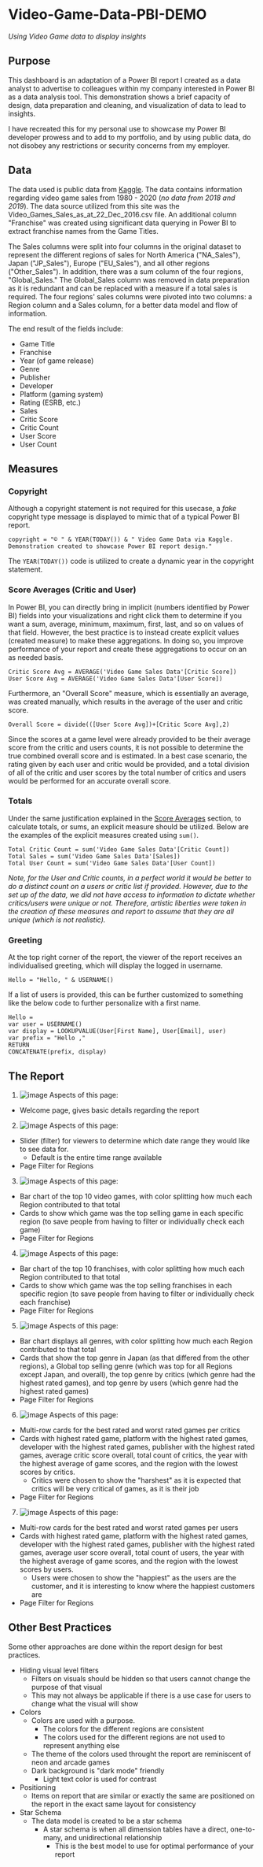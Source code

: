 # Video-Game-Data-PBI-DEMO
*Using Video Game data to display insights*

## Purpose
This dashboard is an adaptation of a Power BI report I created as a data analyst to advertise to colleagues within my company interested in Power BI as a data analysis tool. This demonstration shows a brief capacity of design, data preparation and cleaning, and visualization of data to lead to insights.

I have recreated this for my personal use to showcase my Power BI developer prowess and to add to my portfolio, and by using public data, do not disobey any restrictions or security concerns from my employer.

## Data
The data used is public data from [Kaggle](https://www.kaggle.com/datasets/sidtwr/videogames-sales-dataset). The data contains information regarding video game sales from 1980 - 2020 (*no data from 2018 and 2019*). The data source utilized from this site was the Video_Games_Sales_as_at_22_Dec_2016.csv file. An additional column "Franchise" was created using significant data querying in Power BI to extract franchise names from the Game Titles.

The Sales columns were split into four columns in the original dataset to represent the different regions of sales for North America ("NA_Sales"), Japan ("JP_Sales"), Europe ("EU_Sales"), and all other regions ("Other_Sales"). In addition, there was a sum column of the four regions, "Global_Sales." The Global_Sales column was removed in data preparation as it is redundant and can be replaced with a measure if a total sales is required. The four regions' sales columns were pivoted into two columns: a Region column and a Sales column, for a better data model and flow of information.

The end result of the fields include: 
- Game Title
- Franchise
- Year (of game release)
- Genre
- Publisher
- Developer
- Platform (gaming system)
- Rating (ESRB, etc.)
- Sales
- Critic Score
- Critic Count
- User Score
- User Count

## Measures

### Copyright
Although a copyright statement is not required for this usecase, a *fake* copyright type message is displayed to mimic that of a typical Power BI report. 

```
copyright = "© " & YEAR(TODAY()) & " Video Game Data via Kaggle. Demonstration created to showcase Power BI report design."
```

The ```YEAR(TODAY())``` code is utilized to create a dynamic year in the copyright statement.

### Score Averages (Critic and User)
In Power BI, you can directly bring in implicit (numbers identified by Power BI) fields into your visualizations and right click them to determine if you want a sum, average, minimum, maximum, first, last, and so on values of that field. However, the best practice is to instead create explicit values (created measure) to make these aggregations. In doing so, you improve performance of your report and create these aggregations to occur on an as needed basis.


```
Critic Score Avg = AVERAGE('Video Game Sales Data'[Critic Score])
User Score Avg = AVERAGE('Video Game Sales Data'[User Score])
```

Furthermore, an "Overall Score" measure, which is essentially an average, was created manually, which results in the average of the user and critic score. 
```
Overall Score = divide(([User Score Avg])+[Critic Score Avg],2)
```

Since the scores at a game level were already provided to be their average score from the critic and users counts, it is not possible to determine the true combined overall score and is estimated. In a best case scenario, the rating given by each user and critic would be provided, and a total division of all of the critic and user scores by the total number of critics and users would be performed for an accurate overall score.

### Totals
Under the same justification explained in the [Score Averages](https://github.com/sachsac/Video-Game-Data-PBI-DEMO/edit/main/README.md#score-averages-critic-and-user) section, to calculate totals, or sums, an explicit measure should be utilized. Below are the examples of the explicit measures created using ```sum()```.

```
Total Critic Count = sum('Video Game Sales Data'[Critic Count])
Total Sales = sum('Video Game Sales Data'[Sales])
Total User Count = sum('Video Game Sales Data'[User Count])
```

*Note, for the User and Critic counts, in a perfect world it would be better to do a distinct count on a users or critic list if provided. However, due to the set up of the data, we did not have access to information to dictate whether critics/users were unique or not. Therefore, artistic liberties were taken in the creation of these measures and report to assume that they are all unique (which is not realistic).*


### Greeting
At the top right corner of the report, the viewer of the report receives an individualised greeting, which will display the logged in username.

```
Hello = "Hello, " & USERNAME()
```

If a list of users is provided, this can be further customized to something like the below code to further personalize with a first name.

```
Hello = 
var user = USERNAME()
var display = LOOKUPVALUE(User[First Name], User[Email], user)
var prefix = "Hello ,"
RETURN
CONCATENATE(prefix, display)
```

## The Report
1. ![image](https://user-images.githubusercontent.com/86759538/209222931-b35be1ec-23de-46db-a36d-3c6292bd49ab.png)
Aspects of this page:
- Welcome page, gives basic details regarding the report

2. ![image](https://user-images.githubusercontent.com/86759538/209223040-25a4d51a-fd10-4e58-9a9d-6606d5e81ea7.png)
Aspects of this page:
- Slider (filter) for viewers to determine which date range they would like to see data for. 
  - Default is the entire time range available
- Page Filter for Regions

3. ![image](https://user-images.githubusercontent.com/86759538/209225975-c78cabd4-c837-41fd-8ffa-13b8b6011d6a.png)
Aspects of this page:
- Bar chart of the top 10 video games, with color splitting how much each Region contributed to that total
- Cards to show which game was the top selling game in each specific region (to save people from having to filter or individually check each game)
- Page Filter for Regions

4. ![image](https://user-images.githubusercontent.com/86759538/209226585-9c12e60f-2372-4440-85a0-e58e3f74b1b1.png)
Aspects of this page:
- Bar chart of the top 10 franchises, with color splitting how much each Region contributed to that total
- Cards to show which game was the top selling franchises in each specific region (to save people from having to filter or individually check each franchise)
- Page Filter for Regions

5. ![image](https://user-images.githubusercontent.com/86759538/209226690-10c04e16-d6ce-45aa-88e4-b30de259f282.png)
Aspects of this page:
- Bar chart displays all genres, with color splitting how much each Region contributed to that total
- Cards that show the top genre in Japan (as that differed from the other regions), a Global top selling genre (which was top for all Regions except Japan, and overall), the top genre by critics (which genre had the highest rated games), and top genre by users (which genre had the highest rated games)
- Page Filter for Regions

6. ![image](https://user-images.githubusercontent.com/86759538/209226964-300b854c-f9a6-41b4-ad5b-2d24d00a8d02.png)
Aspects of this page:
- Multi-row cards for the best rated and worst rated games per critics
- Cards with highest rated game, platform with the highest rated games, developer with the highest rated games, publisher with the highest rated games, average critic score overall, total count of critics, the year with the highest average of game scores, and the region with the lowest scores by critics.
  - Critics were chosen to show the "harshest" as it is expected that critics will be very critical of games, as it is their job
- Page Filter for Regions

7. ![image](https://user-images.githubusercontent.com/86759538/209227337-97bbd613-24fd-42a1-b686-f9a99dfef630.png)
Aspects of this page:
- Multi-row cards for the best rated and worst rated games per users
- Cards with highest rated game, platform with the highest rated games, developer with the highest rated games, publisher with the highest rated games, average user score overall, total count of users, the year with the highest average of game scores, and the region with the lowest scores by users.
  - Users were chosen to show the "happiest" as the users are the customer, and it is interesting to know where the happiest customers are
- Page Filter for Regions

## Other Best Practices
Some other approaches are done within the report design for best practices.
- Hiding visual level filters
  - Filters on visuals should be hidden so that users cannot change the purpose of that visual
  - This may not always be applicable if there is a use case for users to change what the visual will show
- Colors
  - Colors are used with a purpose. 
    - The colors for the different regions are consistent
    - The colors used for the different regions are not used to represent anything else
  - The theme of the colors used throught the report are reminiscent of neon and arcade games
  - Dark background is "dark mode" friendly
    - Light text color is used for contrast
- Positioning
  - Items on report that are similar or exactly the same are positioned on the report in the exact same layout for consistency
- Star Schema
  - The data model is created to be a star schema
     - A star schema is when all dimension tables have a direct, one-to-many, and unidirectional relationship
        - This is the best model to use for optimal performance of your report
